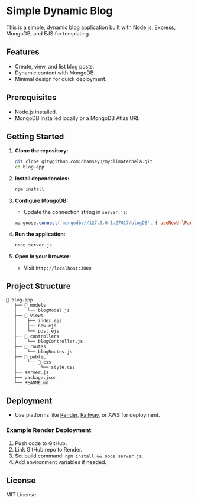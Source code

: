 # Simple Dynamic Blog

This is a simple, dynamic blog application built with Node.js, Express, MongoDB, and EJS for templating.

## Features
- Create, view, and list blog posts.
- Dynamic content with MongoDB.
- Minimal design for quick deployment.

## Prerequisites
- Node.js installed.
- MongoDB installed locally or a MongoDB Atlas URI.

## Getting Started

1. **Clone the repository:**
    ```bash
    git clone git@github.com:dhamsey3/myclimatechela.git
    cd blog-app
    ```

2. **Install dependencies:**
    ```bash
    npm install
    ```

3. **Configure MongoDB:**
    - Update the connection string in `server.js`:
    ```js
    mongoose.connect('mongodb://127.0.0.1:27017/blogDB', { useNewUrlParser: true, useUnifiedTopology: true });
    ```

4. **Run the application:**
    ```bash
    node server.js
    ```

5. **Open in your browser:**
    - Visit `http://localhost:3000`

## Project Structure
```plaintext
📂 blog-app
   ├── 📂 models
   │    └── blogModel.js
   ├── 📂 views
   │    ├── index.ejs
   │    ├── new.ejs
   │    └── post.ejs
   ├── 📂 controllers
   │    └── blogController.js
   ├── 📂 routes
   │    └── blogRoutes.js
   ├── 📂 public
   │    └── 📂 css
   │         └── style.css
   ├── server.js
   ├── package.json
   └── README.md
```

## Deployment
- Use platforms like [Render](https://render.com/), [Railway](https://railway.app/), or AWS for deployment.

### Example Render Deployment
1. Push code to GitHub.
2. Link GitHub repo to Render.
3. Set build command: `npm install && node server.js`.
4. Add environment variables if needed.

## License
MIT License.

